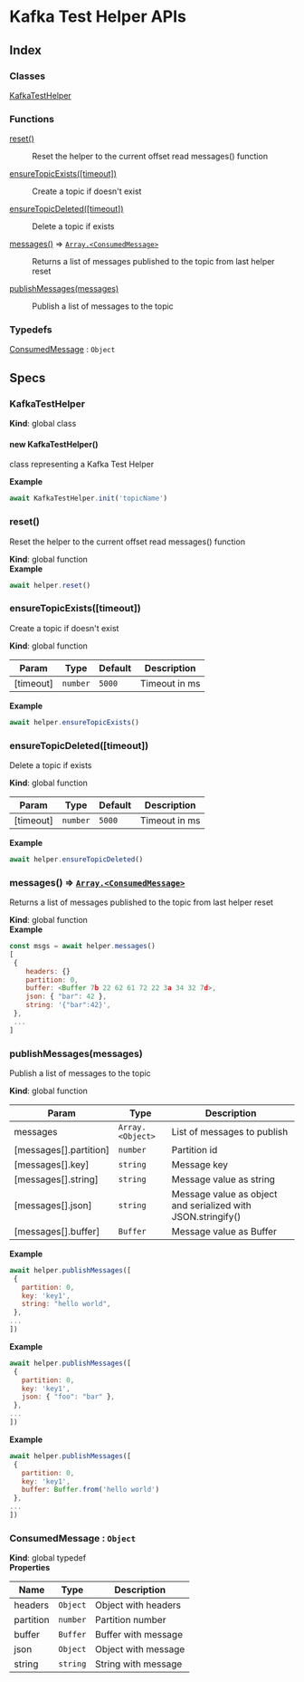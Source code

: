 <!-------------------------------------------------------------------->
<!--                            WARNING!                            -->
<!-------------------------------------------------------------------->
<!--                                                                -->
<!-- THIS IS AN AUTOGENERATED FILE. DO NOT EDIT THIS FILE DIRECTLY. -->
<!-- but run the following script $ npm run build                   -->
<!--                                                                -->
<!-------------------------------------------------------------------->
<!-------------------------------------------------------------------->

# Kafka Test Helper APIs
## Index
### Classes

<dl>
<dt><a href="#KafkaTestHelper">KafkaTestHelper</a></dt>
<dd></dd>
</dl>

### Functions

<dl>
<dt><a href="#reset">reset()</a></dt>
<dd><p>Reset the helper to the current offset  read messages() function</p>
</dd>
<dt><a href="#ensureTopicExists">ensureTopicExists([timeout])</a></dt>
<dd><p>Create a topic if doesn&#39;t exist</p>
</dd>
<dt><a href="#ensureTopicDeleted">ensureTopicDeleted([timeout])</a></dt>
<dd><p>Delete a topic if exists</p>
</dd>
<dt><a href="#messages">messages()</a> ⇒ <code><a href="#ConsumedMessage">Array.&lt;ConsumedMessage&gt;</a></code></dt>
<dd><p>Returns a list of messages published to the topic from last helper reset</p>
</dd>
<dt><a href="#publishMessages">publishMessages(messages)</a></dt>
<dd><p>Publish a list of messages to the topic</p>
</dd>
</dl>

### Typedefs

<dl>
<dt><a href="#ConsumedMessage">ConsumedMessage</a> : <code>Object</code></dt>
<dd></dd>
</dl>

## Specs
<a name="KafkaTestHelper"></a>

### KafkaTestHelper
**Kind**: global class  
<a name="new_KafkaTestHelper_new"></a>

#### new KafkaTestHelper()
class representing a Kafka Test Helper

**Example**  
```js
await KafkaTestHelper.init('topicName')
```
<a name="reset"></a>

### reset()
Reset the helper to the current offset  read messages() function

**Kind**: global function  
**Example**  
```js
await helper.reset()
```
<a name="ensureTopicExists"></a>

### ensureTopicExists([timeout])
Create a topic if doesn't exist

**Kind**: global function  

| Param | Type | Default | Description |
| --- | --- | --- | --- |
| [timeout] | <code>number</code> | <code>5000</code> | Timeout in ms |

**Example**  
```js
await helper.ensureTopicExists()
```
<a name="ensureTopicDeleted"></a>

### ensureTopicDeleted([timeout])
Delete a topic if exists

**Kind**: global function  

| Param | Type | Default | Description |
| --- | --- | --- | --- |
| [timeout] | <code>number</code> | <code>5000</code> | Timeout in ms |

**Example**  
```js
await helper.ensureTopicDeleted()
```
<a name="messages"></a>

### messages() ⇒ [<code>Array.&lt;ConsumedMessage&gt;</code>](#ConsumedMessage)
Returns a list of messages published to the topic from last helper reset

**Kind**: global function  
**Example**  
```js
const msgs = await helper.messages()
[
 {
    headers: {}
    partition: 0,
    buffer: <Buffer 7b 22 62 61 72 22 3a 34 32 7d>,
    json: { "bar": 42 },
    string: '{"bar":42}',
 },
 ...
]
```
<a name="publishMessages"></a>

### publishMessages(messages)
Publish a list of messages to the topic

**Kind**: global function  

| Param | Type | Description |
| --- | --- | --- |
| messages | <code>Array.&lt;Object&gt;</code> | List of messages to publish |
| [messages[].partition] | <code>number</code> | Partition id |
| [messages[].key] | <code>string</code> | Message key |
| [messages[].string] | <code>string</code> | Message value as string |
| [messages[].json] | <code>string</code> | Message value as object and serialized with JSON.stringify() |
| [messages[].buffer] | <code>Buffer</code> | Message value as Buffer |

**Example**  
```js
await helper.publishMessages([
 {
   partition: 0,
   key: 'key1',
   string: "hello world",
 },
...
])
```
**Example**  
```js
await helper.publishMessages([
 {
   partition: 0,
   key: 'key1',
   json: { "foo": "bar" },
 },
...
])
```
**Example**  
```js
await helper.publishMessages([
 {
   partition: 0,
   key: 'key1',
   buffer: Buffer.from('hello world')
 },
...
])
```
<a name="ConsumedMessage"></a>

### ConsumedMessage : <code>Object</code>
**Kind**: global typedef  
**Properties**

| Name | Type | Description |
| --- | --- | --- |
| headers | <code>Object</code> | Object with headers |
| partition | <code>number</code> | Partition number |
| buffer | <code>Buffer</code> | Buffer with message |
| json | <code>Object</code> | Object with message |
| string | <code>string</code> | String with message |

